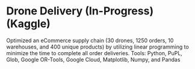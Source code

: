 # Drone Delivery (In-Progress) (Kaggle)
 
Optimized an eCommerce supply chain (30 drones, 1250 orders, 10 warehouses, and 400 unique products) by utilizing linear programming to minimize the time to complete all order deliveries. Tools: Python, PuPL, Glob, Google OR-Tools, Google Cloud, Matplotlib, Numpy, and Pandas
